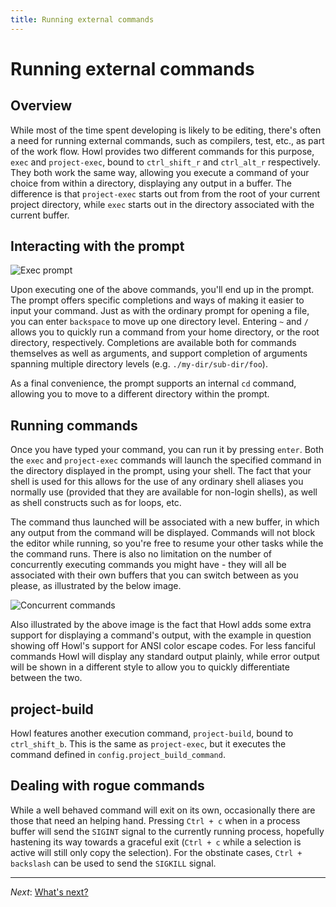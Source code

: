```yaml
---
title: Running external commands
---
```


# Running external commands

## Overview

While most of the time spent developing is likely to be editing, there's often a
need for running external commands, such as compilers, test, etc., as part of
the work flow. Howl provides two different commands for this purpose, `exec` and
`project-exec`, bound to `ctrl_shift_r` and `ctrl_alt_r` respectively. They both
work the same way, allowing you execute a command of your choice from within a
directory, displaying any output in a buffer. The difference is that
`project-exec` starts out from from the root of your current project directory,
while `exec` starts out in the directory associated with the current buffer.

## Interacting with the prompt

![Exec prompt](/images/screenshots/steinom/exec-prompt.png)

Upon executing one of the above commands, you'll end up in the prompt. The
prompt offers specific completions and ways of making it easier to input your
command. Just as with the ordinary prompt for opening a file, you can enter
`backspace` to move up one directory level. Entering `~` and `/` allows you to
quickly run a command from your home directory, or the root directory,
respectively. Completions are available both for commands themselves as well as
arguments, and support completion of arguments spanning multiple directory
levels (e.g. `./my-dir/sub-dir/foo`).

As a final convenience, the prompt supports an internal `cd` command, allowing
you to move to a different directory within the prompt.

## Running commands

Once you have typed your command, you can run it by pressing `enter`. Both the
`exec` and `project-exec` commands will launch the specified command in the
directory displayed in the prompt, using your shell. The fact that your shell is
used for this allows for the use of any ordinary shell aliases you normally use
(provided that they are available for non-login shells), as well as shell
constructs such as for loops, etc.

The command thus launched will be associated with a new buffer, in which any
output from the command will be displayed. Commands will not block the editor
while running, so you're free to resume your other tasks while the the command
runs. There is also no limitation on the number of concurrently executing
commands you might have - they will all be associated with their own buffers
that you can switch between as you please, as illustrated by the below image.

![Concurrent commands](/images/screenshots/steinom/concurrent-commands.png)

Also illustrated by the above image is the fact that Howl adds some extra
support for displaying a command's output, with the example in question showing
off Howl's support for ANSI color escape codes. For less fanciful commands Howl
will display any standard output plainly, while error output will be shown in a
different style to allow you to quickly differentiate between the two.

## project-build

Howl features another execution command, `project-build`, bound to `ctrl_shift_b`. This is the same as
`project-exec`, but it executes the command defined in `config.project_build_command`.

## Dealing with rogue commands

While a well behaved command will exit on its own, occasionally there are those
that need an helping hand. Pressing `Ctrl + c` when in a process buffer will
send the `SIGINT` signal to the currently running process, hopefully hastening
its way towards a graceful exit (`Ctrl + c` while a selection is active will
still only copy the selection). For the obstinate cases, `Ctrl + backslash` can
be used to send the `SIGKILL` signal.

---

*Next*: [What's next?](next.html)
